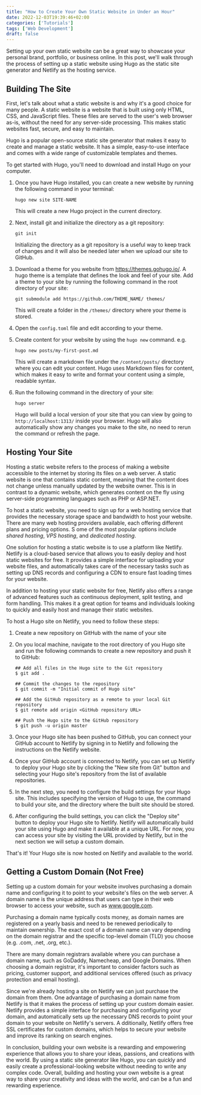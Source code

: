 ```yaml
---
title: "How to Create Your Own Static Website in Under an Hour"
date: 2022-12-03T19:39:46+02:00
categories: ['Tutorials']
tags: ['Web Development']
draft: false
---
```


Setting up your own static website can be a great way to showcase your personal brand, portfolio, or business online. 
In this post, we'll walk through the process of setting up a static website using Hugo as the static site generator and Netlify as the hosting service.

## Building The Site

First, let's talk about what a static website is and why it's a good choice for many people. 
A static website is a website that is built using only HTML, CSS, and JavaScript files. 
These files are served to the user's web browser as-is, without the need for any server-side processing. 
This makes static websites fast, secure, and easy to maintain.

Hugo is a popular open-source static site generator that makes it easy to create and manage a static website. 
It has a simple, easy-to-use interface and comes with a wide range of customizable templates and themes.

To get started with Hugo, you'll need to download and install Hugo on your computer.

1. Once you have Hugo installed, you can create a new website by running the following command in your terminal:
    ``` shell
    hugo new site SITE-NAME
    ```
    This will create a new Hugo project in the current directory.

2. Next, install git and initialize the directory as a git repository: 
    ``` shell
    git init
    ```
    Initializing the directory as a git repository is a useful way to keep track of changes and it will also be needed later when we upload our site to GitHub.

3. Download a theme for you website from https://themes.gohugo.io/. A hugo theme is a template that defines the look and feel of your site. Add a theme to your site by running the following command in the root directory of your site:
    ``` shell
    git submodule add https://github.com/THEME_NAME/ themes/
    ```
    This will create a folder in the `/themes/` directory where your theme is stored.

3. Open the `config.toml` file and edit according to your theme.

4. Create content for your website by using the `hugo new` command. e.g.
    ``` shell
    hugo new posts/my-first-post.md
    ```
    This will create a markdown file under the `/content/posts/` directory where you can edit your content. Hugo uses Markdown files for content, which makes it easy to write and format your content using a simple, readable syntax.

5. Run the following command in the directory of your site:
    ``` shell
    hugo server
    ```
    Hugo will build a local version of your site that you can view by going to `http://localhost:1313/` inside your browser. Hugo will also automatically show any changes you make to the site, no need to rerun the command or refresh the page.

## Hosting Your Site

Hosting a static website refers to the process of making a website accessible to the internet by storing its files on a web server. 
A static website is one that contains static content, meaning that the content does not change unless manually updated by the website owner. 
This is in contrast to a dynamic website, which generates content on the fly using server-side programming languages such as PHP or ASP.NET.

To host a static website, you need to sign up for a web hosting service that provides the necessary storage space and bandwidth to host your website. 
There are many web hosting providers available, each offering different plans and pricing options. S
ome of the most popular options include *shared hosting*, *VPS hosting*, and *dedicated hosting*.

One solution for hosting a static website is to use a platform like Netlify. 
Netlify is a cloud-based service that allows you to easily deploy and host static websites for free. 
It provides a simple interface for uploading your website files, and automatically takes care of the necessary tasks such as setting up DNS records and configuring a CDN to ensure fast loading times for your website.

In addition to hosting your static website for free, Netlify also offers a range of advanced features such as continuous deployment, split testing, and form handling. 
This makes it a great option for teams and individuals looking to quickly and easily host and manage their static websites.

To host a Hugo site on Netlify, you need to follow these steps:

1. Create a new repository on GitHub with the name of your site

2. On you local machine, navigate to the root directory of you Hugo site and run the following commands to create a new repository and push it to GitHub:

    ``` shell
    ## Add all files in the Hugo site to the Git repository
    $ git add .

    ## Commit the changes to the repository
    $ git commit -m "Initial commit of Hugo site"

    ## Add the GitHub repository as a remote to your local Git repository
    $ git remote add origin <GitHub repository URL>

    ## Push the Hugo site to the GitHub repository
    $ git push -u origin master
    ```

3. Once your Hugo site has been pushed to GitHub, you can connect your GitHub account to Netlify by signing in to Netlify and following the instructions on the Netlify website.

4. Once your GitHub account is connected to Netlify, you can set up Netlify to deploy your Hugo site by clicking the "New site from Git" button and selecting your Hugo site's repository from the list of available repositories.

5. In the next step, you need to configure the build settings for your Hugo site. This includes specifying the version of Hugo to use, the command to build your site, and the directory where the built site should be stored.

6. After configuring the build settings, you can click the "Deploy site" button to deploy your Hugo site to Netlify. Netlify will automatically build your site using Hugo and make it available at a unique URL. For now, you can access your site by visiting the URL provided by Netlify, but in the next section we will setup a custom domain.

That's it! Your Hugo site is now hosted on Netlify and available to the world.

## Getting a Custom Domain (Not Free)

Setting up a custom domain for your website involves purchasing a domain name and configuring it to point to your website's files on the web server. 
A domain name is the unique address that users can type in their web browser to access your website, such as www.google.com.

Purchasing a domain name typically costs money, as domain names are registered on a yearly basis and need to be renewed periodically to maintain ownership. 
The exact cost of a domain name can vary depending on the domain registrar and the specific top-level domain (TLD) you choose (e.g. .com, .net, .org, etc.).

There are many domain registrars available where you can purchase a domain name, such as GoDaddy, Namecheap, and Google Domains. 
When choosing a domain registrar, it's important to consider factors such as pricing, customer support, and additional services offered (such as privacy protection and email hosting).

Since we're already hosting a site on Netlify we can just purchase the domain from them. 
One advantage of purchasing a domain name from Netlify is that it makes the process of setting up your custom domain easier. 
Netlify provides a simple interface for purchasing and configuring your domain, and automatically sets up the necessary DNS records to point your domain to your website on Netlify's servers. A
dditionally, Netlify offers free SSL certificates for custom domains, which helps to secure your website and improve its ranking on search engines.


In conclusion, building your own website is a rewarding and empowering experience that allows you to share your ideas, passions, and creations with the world. 
By using a static site generator like Hugo, you can quickly and easily create a professional-looking website without needing to write any complex code.
Overall, building and hosting your own website is a great way to share your creativity and ideas with the world, and can be a fun and rewarding experience.
